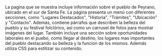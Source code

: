  La pagina que se muestra incluye información sobre el pueblo de Peyrano, ubicado en el sur de Santa Fe. La página presenta un menú con diferentes secciones, como "Lugares Destacados", "Historia", "Trámites", "Ubicación" y "Contacto". Además, contiene párrafos que describen la belleza del pueblo y su festival folclórico, así como un carrusel de fotos para mostrar imágenes del lugar. También incluye una sección sobre oportunidades laborales en el puebo, como llegar al destino, los lugares mas importantes del pueblo destacando su belleza y la funcion de los mismos. Además utiliza CSS para estilizar su contenido.
